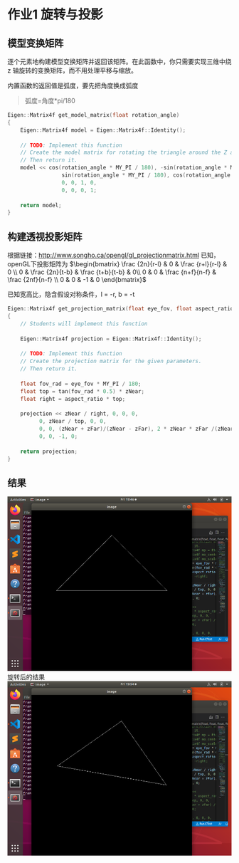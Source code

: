 # 作业1 旋转与投影
## 模型变换矩阵
逐个元素地构建模型变换矩阵并返回该矩阵。在此函数中，你只需要实现三维中绕z 轴旋转的变换矩阵，而不用处理平移与缩放。

内置函数的返回值是弧度，要先把角度换成弧度
> 弧度=角度*pi/180
```c++
Eigen::Matrix4f get_model_matrix(float rotation_angle)
{
    Eigen::Matrix4f model = Eigen::Matrix4f::Identity();
    
    // TODO: Implement this function
    // Create the model matrix for rotating the triangle around the Z axis.
    // Then return it.
    model << cos(rotation_angle * MY_PI / 180), -sin(rotation_angle * MY_PI / 180), 0, 0,
                 sin(rotation_angle * MY_PI / 180), cos(rotation_angle * MY_PI / 180), 0, 0,
                 0, 0, 1, 0,
                 0, 0, 0, 1;
      
    return model;
}
```
## 构建透视投影矩阵
根据链接：http://www.songho.ca/opengl/gl_projectionmatrix.html 已知，openGL下投影矩阵为
$\begin{bmatrix} \frac {2n}{r-l} & 0 & \frac {r+l}{r-l} & 0 \\ 0 & \frac {2n}{t-b} & \frac {t+b}{t-b} & 0\\ 0 & 0 & \frac {n+f}{n-f} & \frac {2nf}{n-f} \\ 0 & 0 & -1 & 0 \end{bmatrix}$

已知宽高比，隐含假设对称条件，l = -r, b = -t
```c++
Eigen::Matrix4f get_projection_matrix(float eye_fov, float aspect_ratio,float zNear, float zFar)
{
    // Students will implement this function

    Eigen::Matrix4f projection = Eigen::Matrix4f::Identity();

    // TODO: Implement this function
    // Create the projection matrix for the given parameters.
    // Then return it.

    float fov_rad = eye_fov * MY_PI / 180;
    float top = tan(fov_rad * 0.5) * zNear;
    float right = aspect_ratio * top;

    projection << zNear / right, 0, 0, 0,
          0, zNear / top, 0, 0,
          0, 0, (zNear + zFar)/(zNear - zFar), 2 * zNear * zFar /(zNear - zFar),
          0, 0, -1, 0;

    return projection;
}
```

## 结果
![image](./image/assignment1.png)
旋转后的结果
![image](./image/assignment1-1.png)
